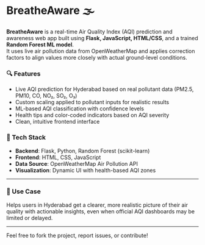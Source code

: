 # BreatheAware 🌫️

**BreatheAware** is a real-time Air Quality Index (AQI) prediction and awareness web app built using **Flask, JavaScript, HTML/CSS**, and a trained **Random Forest ML model**.  
It uses live air pollution data from OpenWeatherMap and applies correction factors to align values more closely with actual ground-level conditions.

### 🔍 Features
- Live AQI prediction for Hyderabad based on real pollutant data (PM2.5, PM10, CO, NO₂, SO₂, O₃)
- Custom scaling applied to pollutant inputs for realistic results
- ML-based AQI classification with confidence levels
- Health tips and color-coded indicators based on AQI severity
- Clean, intuitive frontend interface

### 🧰 Tech Stack
- **Backend**: Flask, Python, Random Forest (scikit-learn)
- **Frontend**: HTML, CSS, JavaScript
- **Data Source**: OpenWeatherMap Air Pollution API
- **Visualization**: Dynamic UI with health-based AQI zones

---

### 📌 Use Case
Helps users in Hyderabad get a clearer, more realistic picture of their air quality with actionable insights, even when official AQI dashboards may be limited or delayed.

---

Feel free to fork the project, report issues, or contribute!

